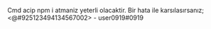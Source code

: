 Cmd acip npm i atmaniz yeterli olacaktir. Bir hata ile karsılasırsanız; <@#925123494134567002> - user0919#0919
